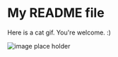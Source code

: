 #  My README file
Here is a cat gif. You're welcome. :)

![image place holder](https://media.giphy.com/media/WYEWpk4lRPDq0/giphy.gif)
